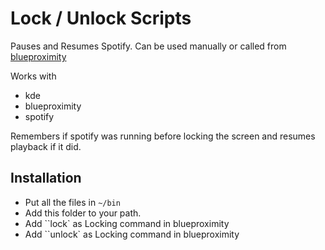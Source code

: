 # Lock / Unlock Scripts

Pauses and Resumes Spotify. Can be used manually or called from [blueproximity](https://sourceforge.net/projects/blueproximity/)

Works with

* kde
* blueproximity
* spotify


Remembers if spotify was running before locking the screen and resumes playback if it did.


## Installation

* Put all the files in ``~/bin``
* Add this folder to your path.
* Add ``lock` as Locking command in blueproximity
* Add ``unlock` as Locking command in blueproximity